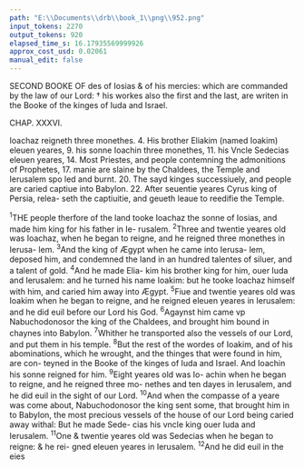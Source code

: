 ```yaml
---
path: "E:\\Documents\\drb\\book_1\\png\\952.png"
input_tokens: 2270
output_tokens: 920
elapsed_time_s: 16.17935569999926
approx_cost_usd: 0.02061
manual_edit: false
---
```

SECOND BOOKE OF
des of Iosias & of his mercies: which are commanded by the
law of our Lord: † his workes also the first and the last, are
writen in the Booke of the kinges of Iuda and Israel.

CHAP. XXXVI.

Ioachaz reigneth three monethes. 4. His brother Eliakim (named Ioakim)
eleuen yeares, 9. his sonne Ioachin three monethes, 11. his Vncle Sedecias
eleuen yeares, 14. Most Priestes, and people contemning the admonitions of
Prophetes, 17. manie are slaine by the Chaldees, the Temple and Ierusalem
spo led and burnt. 20. The sayd kinges successiuely, and people are caried
captiue into Babylon. 22. After seuentie yeares Cyrus king of Persia, relea-
seth the captiuitie, and geueth leaue to reedifie the Temple.

<sup>1</sup>THE people therfore of the land tooke Ioachaz the
sonne of Iosias, and made him king for his father in Ie-
rusalem. <sup>2</sup>Three and twentie yeares old was Ioachaz, when
he began to reigne, and he reigned three monethes in Ierusa-
lem. <sup>3</sup>And the king of Ægypt when he came into Ierusa-
lem, deposed him, and condemned the land in an hundred
talentes of siluer, and a talent of gold. <sup>4</sup>And he made Elia-
kim his brother king for him, ouer Iuda and Ierusalem: and
he turned his name Ioakim: but he tooke Ioachaz himself
with him, and caried him away into Ægypt. <sup>5</sup>Fiue and
twentie yeares old was Ioakim when he began to reigne, and
he reigned eleuen yeares in Ierusalem: and he did euil before
our Lord his God. <sup>6</sup>Agaynst him came vp Nabuchodonosor
the king of the Chaldees, and brought him bound in chaynes
into Babylon. <sup>7</sup>Whither he transported also the vessels of
our Lord, and put them in his temple. <sup>8</sup>But the rest of the
wordes of Ioakim, and of his abominations, which he
wrought, and the thinges that were found in him, are con-
teyned in the Booke of the kinges of Iuda and Israel. And
Ioachin his sonne reigned for him. <sup>9</sup>Eight yeares old was Io-
achin when he began to reigne, and he reigned three mo-
nethes and ten dayes in Ierusalem, and he did euil in the sight
of our Lord. <sup>10</sup>And when the compasse of a yeare was come
about, Nabuchodonosor the king sent some, that brought
him in to Babylon, the most precious vessels of the house of
our Lord being caried away withal: But he made Sede-
cias his vncle king ouer Iuda and Ierusalem. <sup>11</sup>One & twentie
yeares old was Sedecias when he began to reigne: & he rei-
gned eleuen yeares in Ierusalem. <sup>12</sup>And he did euil in the eies

[^1]: Hitherto from K. Da-
uid's death the
sonne had
euer succeded
to his father.